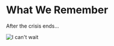 # What We Remember

After the crisis ends...

![I can't wait](https://www.facebook.com/100011606430508/videos/989377208125818)

